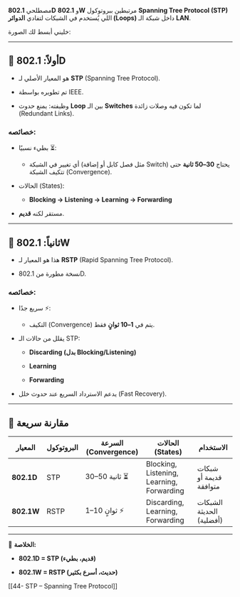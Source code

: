  مصطلحي **802.1D** و **802.1W** مرتبطين ببروتوكول **Spanning Tree Protocol (STP)** اللي يُستخدم في الشبكات لتفادي **الدوائر (Loops)** داخل شبكة الـ **LAN**.

خليني أبسط لك الصورة:

---

## 📌 أولاً: **802.1D**

- هو المعيار الأصلي لـ **STP** (Spanning Tree Protocol).
    
- تم تطويره بواسطة IEEE.
    
- وظيفته: يمنع حدوث **Loop** بين الـ **Switches** لما تكون فيه وصلات زائدة (Redundant Links).
    

### خصائصه:

- بطيء نسبيًا ⏳:
    
    - أي تغيير في الشبكة (مثل فصل كابل أو إضافة Switch) يحتاج **30–50 ثانية** حتى تتكيف الشبكة (Convergence).
        
- الحالات (States):
    
    - **Blocking → Listening → Learning → Forwarding**
        
- مستقر لكنه **قديم**.
    

---

## 📌 ثانياً: **802.1W**

- هذا هو المعيار لـ **RSTP** (Rapid Spanning Tree Protocol).
    
- نسخة مطورة من 802.1D.
    

### خصائصه:

- سريع جدًا ⚡:
    
    - التكيف (Convergence) يتم في **1–10 ثوانٍ** فقط.
        
- يقلل من حالات الـ STP:
    
    - **Discarding (بدل Blocking/Listening)**
        
    - **Learning**
        
    - **Forwarding**
        
- يدعم الاسترداد السريع عند حدوث خلل (Fast Recovery).
    

---

## 📌 مقارنة سريعة

|المعيار|البروتوكول|السرعة (Convergence)|الحالات (States)|الاستخدام|
|---|---|---|---|---|
|**802.1D**|STP|30–50 ثانية ⏳|Blocking, Listening, Learning, Forwarding|شبكات قديمة أو متوافقة|
|**802.1W**|RSTP|1–10 ثوانٍ ⚡|Discarding, Learning, Forwarding|الشبكات الحديثة (أفضلية)|

---

🔹 **الخلاصة:**

- **802.1D = STP (قديم، بطيء)**
    
- **802.1W = RSTP (حديث، أسرع بكثير)**
    


[[44- STP – Spanning Tree Protocol]]
